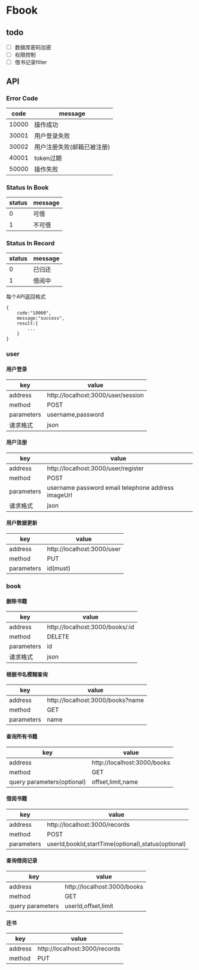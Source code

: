 # Fbook
## todo
- [ ] 数据库密码加密
- [ ] 权限控制
- [ ] 借书记录filter

## API
### Error Code

code | message
---|---
10000 | 操作成功
30001 | 用户登录失败
30002 | 用户注册失败(邮箱已被注册)
40001 | token过期
50000 | 操作失败

### Status In Book
status | message
---|---
0 | 可借
1 | 不可借

### Status In Record
status | message
---|---
0 | 已归还
1 | 借阅中

每个API返回格式
```
{
    code:"10000",
    message:"success",
    result:{
        ...
    }
}
```


### user
#### 用户登录
key  | value
---|---
address | http://localhost:3000/user/session
method | POST
parameters|username,password
请求格式|json
#### 用户注册
key | value
---|---
address | http://localhost:3000/user/register
method | POST
parameters | username password email telephone address imageUrl
请求格式 | json
#### 用户数据更新
key | value
---|---
address | http://localhost:3000/user
method | PUT
parameters | id(must)


### book
#### 删除书籍
key  | value
---|---
address | http://localhost:3000/books/:id
method | DELETE
parameters|id
请求格式|json


#### 根据书名模糊查询
key  | value
---|---
address | http://localhost:3000/books?name
method | GET
parameters|name


#### 查询所有书籍
key  | value
---|---
address | http://localhost:3000/books
method | GET
query parameters(optional)|offset,limit,name

#### 借阅书籍
key | value
---|---
address | http://localhost:3000/records
method | POST
parameters | userId,bookId,startTime(optional),status(optional)

#### 查询借阅记录
key | value
---|---
address | http://localhost:3000/books
method | GET
query parameters | userId,offset,limit


#### 还书
key | value
---|---
address | http://localhost:3000/records
method | PUT
